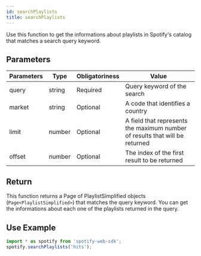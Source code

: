 ```yaml
---
id: searchPlaylists
title: searchPlaylists
---
```


Use this function to get the informations about playlists in Spotify's catalog that matches a search query keyword.

## Parameters

Parameters | Type   | Obligatoriness | Value
-----------|--------|----------------|-------
query      | string | Required       | Query keyword of the search
market     | string | Optional       | A code that identifies a country
limit      | number | Optional       | A field that represents the maximum number of results that will be returned
offset     | number | Optional       | The index of the first result to be returned

## Return

This function returns a Page of PlaylistSimplified objects (`Page<PlaylistSimplified>`) that matches the query keyword. You can get the informations about each one of the playlists returned in the query.

## Use Example

```javascript
import * as spotify from 'spotify-web-sdk';
spotify.searchPlaylists('hits');
```